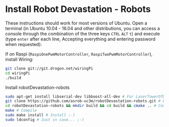 # Install Robot Devastation - Robots

These instructions should work for most versions of Ubuntu. Open a terminal (in Ubuntu 10.04 - 16.04 and other distributions, you can access a console through the combination of the three keys `CTRL` `ALT` `t`) and execute (type `enter` after each line, Accepting everything and entering password when requested):

If on Raspi (`RaspiOnePwmMotorController`, `RaspiTwoPwmMotorController`), install Wiring:
```bash
git clone git://git.drogon.net/wiringPi
cd wiringPi
./build
```

Install robotDevastation-robots
```bash
sudo apt-get install libserial-dev libboost-all-dev # For LaserTowerOfDeathController
git clone https://github.com/asrob-uc3m/robotDevastation-robots.git # Download Robot Devastation - Robots
cd robotDevastation-robots && mkdir build && cd build && cmake .. # Configure Robot Devastation - Robots
make # Compile
sudo make install # Install :-)
sudo ldconfig # Just in case... ;-)
```

